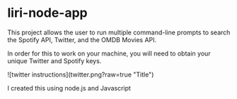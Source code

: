 # liri-node-app

<p>This project allows the user to run multiple command-line prompts to search the Spotify API, Twitter, and the OMDB Movies API.</p>

<p>In order for this to work on your machine, you will need to obtain your unique Twitter and Spotify keys.</p>
 ![twitter instructions](twitter.png?raw=true "Title")
<p>I created this using node.js and Javascript</p>
